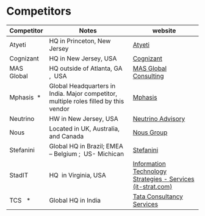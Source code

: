 # Competitors

| **Competitor** | **Notes**                                                                            | **website**                                                                                      |
| -------------- | ------------------------------------------------------------------------------------ | ------------------------------------------------------------------------------------------------ |
| Atyeti         | HQ in Princeton, New Jersey                                                          | [Atyeti](https://www.atyeti.com/)                                                                |
| Cognizant      | HQ in New Jersey, USA                                                                | [Cognizant](https://www.cognizant.com/us/en)                                                     |
| MAS Global     | HQ outside of Atlanta, GA ,  USA                                                     | [MAS Global Consulting](https://masglobalconsulting.com/)                                        |
| Mphasis  \*    | Global Headquarters in India. Major competitor, multiple roles filled by this vendor | [Mphasis](https://www.mphasis.com/home.html)                                                     |
| Neutrino       | HW in New Jersey, USA                                                                | [Neutrino Advisory](https://www.neutrinoadvisory.com/)                                           |
| Nous           | Located in UK, Australia, and Canada                                                 | [Nous Group](https://nousgroup.com/)                                                             |
| Stefanini      | Global HQ in Brazil; EMEA – Belgium ;  US- Michican                                  | [Stefanini](https://stefanini.com/en)                                                            |
| StadIT         | HQ  in Virginia, USA                                                                 | [Information Technology Strategies - Services (it-strat.com)](https://www.it-strat.com/services) |
| TCS   \*       | Global HQ in India                                                                   | [Tata Consultancy Services](https://www.tcs.com/)                                                |